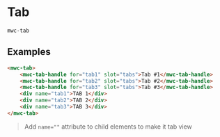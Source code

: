 <script setup>
    import { ref, onMounted } from 'vue'
    import Preview from '../components/Preview.vue'
</script>

# Tab
`mwc-tab`

## Examples
```html
<mwc-tab>
    <mwc-tab-handle for="tab1" slot="tabs">Tab #1</mwc-tab-handle>
    <mwc-tab-handle for="tab2" slot="tabs">Tab #2</mwc-tab-handle>
    <mwc-tab-handle for="tab3" slot="tabs">Tab #3</mwc-tab-handle>
    <div name="tab1">TAB 1</div>
    <div name="tab2">TAB 2</div>
    <div name="tab3">TAB 3</div>
</mwc-tab>
```
<Preview html="
    &lt;mwc-tab&gt;
        &lt;mwc-tab-handle for=&quot;tab1&quot; slot=&quot;tabs&quot;&gt;Tab #1&lt;/mwc-tab-handle&gt;
        &lt;mwc-tab-handle for=&quot;tab2&quot; slot=&quot;tabs&quot;&gt;Tab #2&lt;/mwc-tab-handle&gt;
        &lt;mwc-tab-handle for=&quot;tab3&quot; slot=&quot;tabs&quot;&gt;Tab #3&lt;/mwc-tab-handle&gt;
        &lt;div name=&quot;tab1&quot;&gt;TAB 1&lt;/div&gt;
        &lt;div name=&quot;tab2&quot;&gt;TAB 2&lt;/div&gt;
        &lt;div name=&quot;tab3&quot;&gt;TAB 3&lt;/div&gt;
    &lt;/mwc-tab&gt;
"/>

> Add `name=""` attribute to child elements to make it tab view